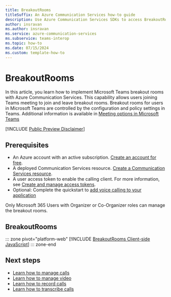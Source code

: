 ```yaml
---
title: BreakoutRooms
titleSuffix: An Azure Communication Services how-to guide
description: Use Azure Communication Services SDKs to access BreakoutRooms
author: insravan
ms.author: insravan
ms.service: azure-communication-services
ms.subservice: teams-interop
ms.topic: how-to 
ms.date: 07/15/2024
ms.custom: template-how-to
---
```


# BreakoutRooms
In this article, you learn how to implement Microsoft Teams breakout rooms with Azure Communication Services. This capability allows users joining Teams meeting to join and leave breakout rooms. Breakout rooms for users in Microsoft Teams are controlled by the configuration and policy settings in Teams. Additional information is available in [Meeting options in Microsoft Teams]([https://support.microsoft.com/office/meeting-options-in-microsoft-teams-53261366-dbd5-45f9-aae9-a70e6354f88e](https://support.microsoft.com/en-us/office/use-breakout-rooms-in-microsoft-teams-meetings-7de1f48a-da07-466c-a5ab-4ebace28e461))

[!INCLUDE [Public Preview Disclaimer](../../includes/public-preview-include-document.md)]

## Prerequisites

- An Azure account with an active subscription. [Create an account for free](https://azure.microsoft.com/free/?WT.mc_id=A261C142F). 
- A deployed Communication Services resource. [Create a Communication Services resource](../../quickstarts/create-communication-resource.md).
- A user access token to enable the calling client. For more information, see [Create and manage access tokens](../../quickstarts/identity/access-tokens.md).
- Optional: Complete the quickstart to [add voice calling to your application](../../quickstarts/voice-video-calling/getting-started-with-calling.md)

Only Microsoft 365 Users with Organizer or Co-Organizer roles can manage the breakout rooms.

## BreakoutRooms
::: zone pivot="platform-web"
[!INCLUDE [BreakoutRooms Client-side JavaScript](./includes/breakoutRooms/breakoutRooms-web.md)]
::: zone-end

## Next steps
- [Learn how to manage calls](./manage-calls.md)
- [Learn how to manage video](./manage-video.md)
- [Learn how to record calls](./record-calls.md)
- [Learn how to transcribe calls](./call-transcription.md)
